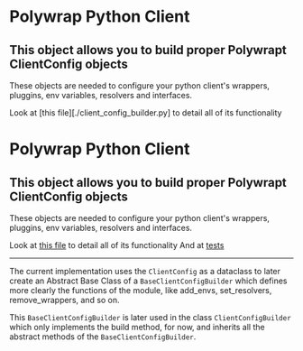 
# Polywrap Python Client
## This object allows you to build proper Polywrapt ClientConfig objects

These objects are needed to configure your python client's wrappers, pluggins, env variables, resolvers and interfaces.

Look at [this file][./client_config_builder.py] to detail all of its functionality
# Polywrap Python Client
## This object allows you to build proper Polywrapt ClientConfig objects

These objects are needed to configure your python client's wrappers, pluggins, env variables, resolvers and interfaces.

Look at [this file](./polywrap_client_config_builder/client_config_builder.py) to detail all of its functionality
And at [tests](./tests/test_client_config_builder.py)

---

The current implementation uses the `ClientConfig` as a dataclass to later create an Abstract Base Class of a `BaseClientConfigBuilder` which defines more clearly the functions of the module, like add_envs, set_resolvers, remove_wrappers, and so on.  

This `BaseClientConfigBuilder` is later used in the class `ClientConfigBuilder` which only implements the build method, for now, and inherits all the abstract methods of the `BaseClientConfigBuilder`.